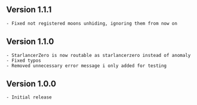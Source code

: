 ## Version 1.1.1
	- Fixed not registered moons unhiding, ignoring them from now on

## Version 1.1.0
	- StarlancerZero is now routable as starlancerzero instead of anomaly
	- Fixed typos
	- Removed unnecessary error message i only added for testing

## Version 1.0.0
	- Initial release